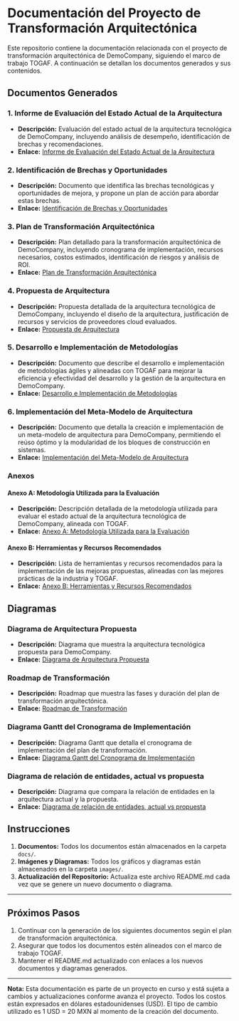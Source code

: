 # Documentación del Proyecto de Transformación Arquitectónica

Este repositorio contiene la documentación relacionada con el proyecto de transformación arquitectónica de DemoCompany, siguiendo el marco de trabajo TOGAF. A continuación se detallan los documentos generados y sus contenidos.

## Documentos Generados

### 1. Informe de Evaluación del Estado Actual de la Arquitectura

- **Descripción:** Evaluación del estado actual de la arquitectura tecnológica de DemoCompany, incluyendo análisis de desempeño, identificación de brechas y recomendaciones.
- **Enlace:** [Informe de Evaluación del Estado Actual de la Arquitectura](docs/Informe_de_Evaluacion_del_Estado_Actual.md)

### 2. Identificación de Brechas y Oportunidades

- **Descripción:** Documento que identifica las brechas tecnológicas y oportunidades de mejora, y propone un plan de acción para abordar estas brechas.
- **Enlace:** [Identificación de Brechas y Oportunidades](docs/Identificacion_de_Brechas_y_Oportunidades.md)

### 3. Plan de Transformación Arquitectónica

- **Descripción:** Plan detallado para la transformación arquitectónica de DemoCompany, incluyendo cronograma de implementación, recursos necesarios, costos estimados, identificación de riesgos y análisis de ROI.
- **Enlace:** [Plan de Transformación Arquitectónica](docs/Plan_de_Transformacion_Arquitectonica.md)

### 4. Propuesta de Arquitectura

- **Descripción:** Propuesta detallada de la arquitectura tecnológica de DemoCompany, incluyendo el diseño de la arquitectura, justificación de recursos y servicios de proveedores cloud evaluados.
- **Enlace:** [Propuesta de Arquitectura](docs/Propuesta_Arquitectura.md)

### 5. Desarrollo e Implementación de Metodologías

- **Descripción:** Documento que describe el desarrollo e implementación de metodologías ágiles y alineadas con TOGAF para mejorar la eficiencia y efectividad del desarrollo y la gestión de la arquitectura en DemoCompany.
- **Enlace:** [Desarrollo e Implementación de Metodologías](docs/Desarrollo_e_Implementacion_de_Metodologias.md)

### 6. Implementación del Meta-Modelo de Arquitectura

- **Descripción:** Documento que detalla la creación e implementación de un meta-modelo de arquitectura para DemoCompany, permitiendo el reúso óptimo y la modularidad de los bloques de construcción en sistemas.
- **Enlace:** [Implementación del Meta-Modelo de Arquitectura](docs/Implementacion_del_Meta_Modelo_de_Arquitectura.md)

### Anexos

#### Anexo A: Metodología Utilizada para la Evaluación

- **Descripción:** Descripción detallada de la metodología utilizada para evaluar el estado actual de la arquitectura tecnológica de DemoCompany, alineada con TOGAF.
- **Enlace:** [Anexo A: Metodología Utilizada para la Evaluación](docs/Anexo_A_Metodologia_Utilizada_para_la_Evaluacion.md)

#### Anexo B: Herramientas y Recursos Recomendados

- **Descripción:** Lista de herramientas y recursos recomendados para la implementación de las mejoras propuestas, alineadas con las mejores prácticas de la industria y TOGAF.
- **Enlace:** [Anexo B: Herramientas y Recursos Recomendados](docs/Anexo_B_Herramientas_y_Recursos_Recomendados.md)

## Diagramas

### Diagrama de Arquitectura Propuesta

- **Descripción:** Diagrama que muestra la arquitectura tecnológica propuesta para DemoCompany.
- **Enlace:** [Diagrama de Arquitectura Propuesta](images/Diagrama_de_Arquitectura_Propuesta.jpg)

### Roadmap de Transformación

- **Descripción:** Roadmap que muestra las fases y duración del plan de transformación arquitectónica.
- **Enlace:** [Roadmap de Transformación](images/Roadmap_de_transformacion.png)

### Diagrama Gantt del Cronograma de Implementación

- **Descripción:** Diagrama Gantt que detalla el cronograma de implementación del plan de transformación.
- **Enlace:** [Diagrama Gantt del Cronograma de Implementación](images/Diagrama_Gantt_del_Cronograma_de_Implementacion.png)

### Diagrama de relación de entidades, actual vs propuesta

- **Descripción:** Diagrama que compara la relación de entidades en la arquitectura actual y la propuesta.
- **Enlace:** [Diagrama de relación de entidades, actual vs propuesta](images/diagrama_de_relacion_de_entidades_propuestos.png)

## Instrucciones

1. **Documentos:** Todos los documentos están almacenados en la carpeta `docs/`.
2. **Imágenes y Diagramas:** Todos los gráficos y diagramas están almacenados en la carpeta `images/`.
3. **Actualización del Repositorio:** Actualiza este archivo README.md cada vez que se genere un nuevo documento o diagrama.

---

## Próximos Pasos

1. Continuar con la generación de los siguientes documentos según el plan de transformación arquitectónica.
2. Asegurar que todos los documentos estén alineados con el marco de trabajo TOGAF.
3. Mantener el README.md actualizado con enlaces a los nuevos documentos y diagramas generados.

---

**Nota:** Esta documentación es parte de un proyecto en curso y está sujeta a cambios y actualizaciones conforme avanza el proyecto. Todos los costos están expresados en dólares estadounidenses (USD). El tipo de cambio utilizado es 1 USD = 20 MXN al momento de la creación del documento.
